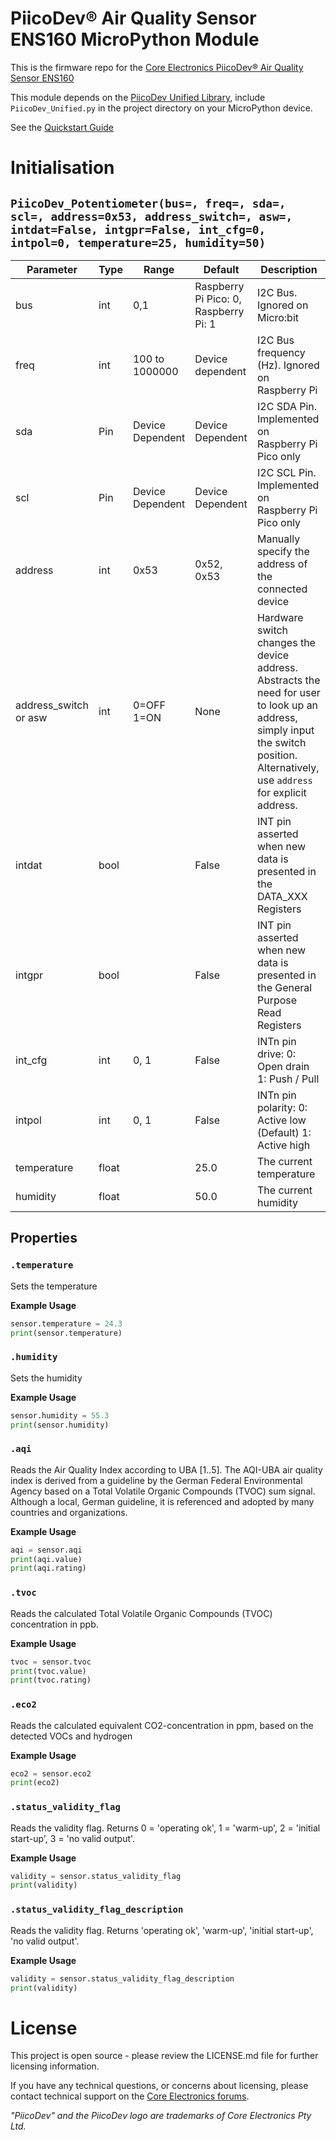 # PiicoDev® Air Quality Sensor ENS160 MicroPython Module

This is the firmware repo for the [Core Electronics PiicoDev® Air Quality Sensor ENS160](https://core-electronics.com.au/catalog/product/view/sku/CE08560)

This module depends on the [PiicoDev Unified Library](https://github.com/CoreElectronics/CE-PiicoDev-Unified), include `PiicoDev_Unified.py` in the project directory on your MicroPython device.

See the [Quickstart Guide](https://piico.dev/p23)

<!-- TODO verify the tested-devices list 
This module has been tested on:
 - Micro:bit v2
 - Raspberry Pi Pico
 - Raspberry Pi SBC
-->

# Initialisation

## `PiicoDev_Potentiometer(bus=, freq=, sda=, scl=, address=0x53, address_switch=, asw=, intdat=False, intgpr=False, int_cfg=0, intpol=0, temperature=25, humidity=50)`
| Parameter             | Type  | Range            | Default                               | Description |
| --------------------- | ----- | ---------------- | ------------------------------------- | --- |
| bus                   | int   | 0,1              | Raspberry Pi Pico: 0, Raspberry Pi: 1 | I2C Bus.  Ignored on Micro:bit |
| freq                  | int   | 100 to 1000000   | Device dependent                      | I2C Bus frequency (Hz).  Ignored on Raspberry Pi |
| sda                   | Pin   | Device Dependent | Device Dependent                      | I2C SDA Pin. Implemented on Raspberry Pi Pico only |
| scl                   | Pin   | Device Dependent | Device Dependent                      | I2C SCL Pin. Implemented on Raspberry Pi Pico only |
| address               | int   | 0x53             | 0x52, 0x53                            | Manually specify the address of the connected device |
| address_switch or asw | int   | 0=OFF 1=ON       | None                                  | Hardware switch changes the device address. Abstracts the need for user to look up an address, simply input the switch position. Alternatively, use `address` for explicit address. |
| intdat                | bool  |                  | False                                 | INT pin asserted when new data is presented in the DATA_XXX Registers |
| intgpr                | bool  |                  | False                                 | INT pin asserted when new data is presented in the General Purpose Read Registers |
| int_cfg               | int   | 0, 1             | False                                 | INTn pin drive: 0: Open drain 1: Push / Pull |
| intpol                | int   | 0, 1             | False                                 | INTn pin polarity: 0: Active low (Default) 1: Active high |
| temperature           | float |                  | 25.0                                  | The current temperature |
| humidity              | float |                  | 50.0                                  | The current humidity |

## Properties

### `.temperature`
Sets the temperature

**Example Usage**
```python
sensor.temperature = 24.3
print(sensor.temperature)
```

### `.humidity`
Sets the humidity

**Example Usage**
```python
sensor.humidity = 55.3
print(sensor.humidity)
```

### `.aqi`
Reads the Air Quality Index according to UBA [1..5].  The AQI-UBA air quality index is derived from a guideline by the German Federal Environmental Agency based on a Total Volatile Organic Compounds (TVOC) sum signal. Although a local, German guideline, it is referenced and adopted by many countries and organizations.

**Example Usage**
```python
aqi = sensor.aqi
print(aqi.value)
print(aqi.rating)
```

### `.tvoc`
Reads the calculated Total Volatile Organic Compounds (TVOC) concentration in ppb.

**Example Usage**
```python
tvoc = sensor.tvoc
print(tvoc.value)
print(tvoc.rating)
```

### `.eco2`
Reads the calculated equivalent CO2-concentration in ppm, based on the detected VOCs and hydrogen

**Example Usage**
```python
eco2 = sensor.eco2
print(eco2)
```

### `.status_validity_flag`
Reads the validity flag.  Returns 0 = 'operating ok', 1 = 'warm-up', 2 = 'initial start-up', 3 = 'no valid output'.

**Example Usage**
```python
validity = sensor.status_validity_flag
print(validity)
```

### `.status_validity_flag_description`
Reads the validity flag.  Returns 'operating ok', 'warm-up', 'initial start-up', 'no valid output'.

**Example Usage**
```python
validity = sensor.status_validity_flag_description
print(validity)
```

# License
This project is open source - please review the LICENSE.md file for further licensing information.

If you have any technical questions, or concerns about licensing, please contact technical support on the [Core Electronics forums](https://forum.core-electronics.com.au/).

*\"PiicoDev\" and the PiicoDev logo are trademarks of Core Electronics Pty Ltd.*
